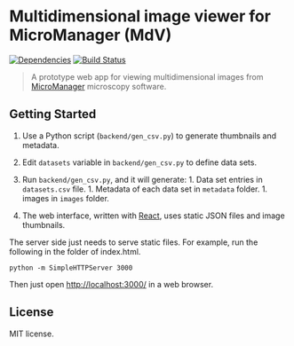 # Multidimensional image viewer for MicroManager (MdV)

[![Dependencies](https://david-dm.org/hirokai/MicroManagerViewer.png)](https://david-dm.org/hirokai/MicroManagerViewer)
[![Build Status](https://travis-ci.org/hirokai/MicroManagerViewer.svg?branch=master)](https://travis-ci.org/hirokai/MicroManagerViewer)

> A prototype web app for viewing multidimensional images from  [MicroManager](https://www.micro-manager.org/) microscopy software.

## Getting Started

1. Use a Python script (`backend/gen_csv.py`) to generate thumbnails and metadata.
  1. Edit `datasets` variable in `backend/gen_csv.py` to define data sets.
  1. Run `backend/gen_csv.py`, and it will generate:
    1. Data set entries in `datasets.csv` file.
    1. Metadata of each data set in `metadata` folder.
    1. images in `images` folder.

1. The web interface, written with [React](http://facebook.github.io/react/), uses static JSON files and image thumbnails.

The server side just needs to serve static files. For example, run the following in the folder of index.html.

```shell
python -m SimpleHTTPServer 3000
```

Then just open [http://localhost:3000/](http://localhost:3000/) in a web browser.


## License
MIT license.


